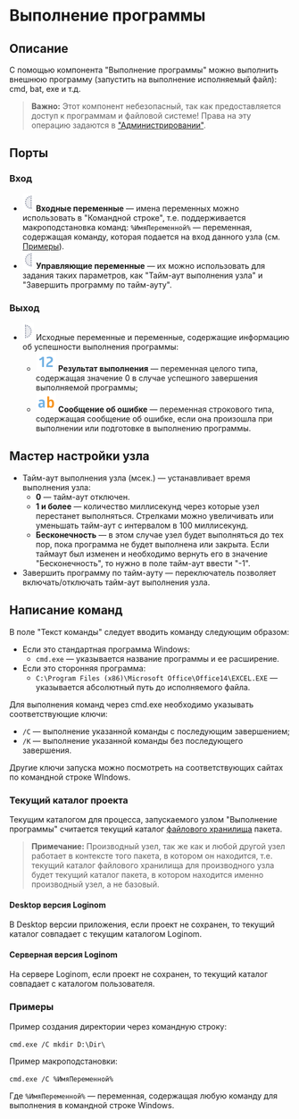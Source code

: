 # Выполнение программы

## Описание

С помощью компонента "Выполнение программы" можно выполнить внешнюю программу (запустить на выполнение исполняемый файл): cmd, bat, exe и т.д.

>**Важно:** Этот компонент небезопасный, так как предоставляется доступ к программам и файловой системе! Права на эту операцию задаются в ["Админиcтрировании"](../../admin/parameters.md).

## Порты

### Вход

* ![](../../images/icons/ports/optional_input_variable_inactive.svg) **Входные переменные** — имена переменных можно использовать в "Командной строке", т.е. поддерживается макроподстановка команд: `%ИмяПеременной%` — переменная, содержащая команду, которая подается на вход данного узла (см. [Примеры](#primery)).
* ![](../../images/icons/ports/optional_input_variable_inactive.svg) **Управляющие переменные** — их можно использовать для задания таких параметров, как "Тайм-аут выполнения узла" и "Завершить программу по тайм-ауту".

### Выход

* ![](../../images/icons/ports/optional_output_variable_inactive.svg) Исходные переменные и переменные, содержащие информацию об успешности выполнения программы:
  *  <span title="Целый"><img src="../../images/icons/datatype_18/datatype_default-02.svg"></span>  **Результат выполнения** — переменная целого типа, содержащая значение 0 в случае успешного завершения выполняемой программы;
  *  <span title="Строковый"><img src="../../images/icons/datatype_18/datatype_default-01.svg"></span> **Сообщение об ошибке** — переменная строкового типа, содержащая сообщение об ошибке, если она произошла при выполнении или подготовке в выполнению программы.

## Мастер настройки узла

* Тайм-аут выполнения узла (мсек.) — устанавливает время выполнения узла:
  * **0** — тайм-аут отключен.
  * **1 и более** — количество миллисекунд через которые узел перестанет выполняться. Стрелками можно увеличивать или уменьшать тайм-аут с интервалом в 100 миллисекунд.
  * **Бесконечность** — в этом случае узел будет выполняться до тех пор, пока программа не будет выполнена или закрыта. Если таймаут был изменен и необходимо вернуть его в значение "Бесконечность", то нужно в поле тайм-аут ввести "-1".
* Завершить программу по тайм-ауту — переключатель позволяет включать/отключать тайм-аут выполнения узла.

## Написание команд

В поле "Текст команды" следует вводить команду следующим образом:

* Если это стандартная программа Windows:
  * `cmd.exe` — указывается название программы и ее расширение.
* Если это сторонняя программа:
  * `C:\Program Files (x86)\Microsoft Office\Office14\EXCEL.EXE` — указывается абсолютный путь до исполняемого файла.

Для выполнения команд через cmd.exe необходимо указывать соответствующие ключи:

* `/C` — выполнение указанной команды с последующим завершением;
* `/K` — выполнение указанной команды без последующего завершения.

Другие ключи запуска можно посмотреть на соответствующих сайтах по командной строке WIndows.

### Текущий каталог проекта

Текущим каталогом для процесса, запускаемого узлом "Выполнение программы" считается текущий каталог [файлового хранилища](../../location_user_files.md) пакета.

>**Примечание:** Производный узел, так же как и любой другой узел работает в контексте того пакета, в котором он находится, т.е. текущий каталог файлового хранилища для производного узла будет текущий каталог пакета, в котором находится именно производный узел, а не базовый.

#### Desktop версия Loginom

В Desktop версии приложения, если проект не сохранен, то текущий каталог совпадает с текущим каталогом Loginom.

#### Серверная версия Loginom

На сервере Loginom, если проект не сохранен, то текущий каталог совпадает с каталогом пользователя.

### Примеры

Пример создания директории через командную строку:

`cmd.exe /C mkdir D:\Dir\`

Пример макроподстановки:

`cmd.exe /C %ИмяПеременной%`

Где `%ИмяПеременной%` — переменная, содержащая любую команду для выполнения в командной строке Windows.
